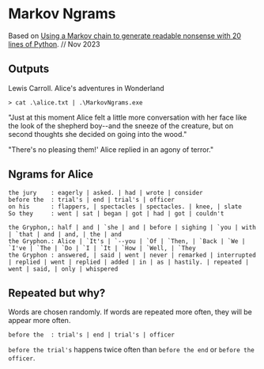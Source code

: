 # Markov Ngrams

Based on [Using a Markov chain to generate readable nonsense with 20 lines of Python](https://benhoyt.com/writings/markov-chain/). // Nov 2023

## Outputs

Lewis Carroll. Alice's adventures in Wonderland

```shell
> cat .\alice.txt | .\MarkovNgrams.exe
```

"Just at this moment Alice felt a little more conversation with her face like the look of the shepherd boy--and the sneeze of the creature, but on second thoughts she decided on going into the wood."

"There's no pleasing them!'   Alice replied in an agony of terror."

## Ngrams for Alice

```text
the jury    : eagerly | asked. | had | wrote | consider
before the  : trial's | end | trial's | officer
on his      : flappers, | spectacles | spectacles. | knee, | slate
So they     : went | sat | began | got | had | got | couldn't

the Gryphon,: half | and | `she | and | before | sighing | `you | with | `that | and | and, | the | and
the Gryphon.: Alice | `It's | `--you | `Of | `Then, | `Back | `We | `I've | `The | `Do | `I | `It | `How | `Well, | `They
the Gryphon : answered, | said | went | never | remarked | interrupted | replied | went | replied | added | in | as | hastily. | repeated | went | said, | only | whispered
```

## Repeated but why?

Words are chosen randomly. If words are repeated more often, they will be appear more often.

```text
before the  : trial's | end | trial's | officer
```

`before the trial's` happens twice often than `before the end` or `before the officer`.

